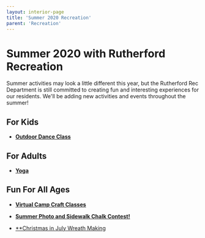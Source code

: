 ```yaml
---
layout: interior-page
title: 'Summer 2020 Recreation'
parent: 'Recreation'
---
```

# Summer 2020 with Rutherford Recreation

Summer activities may look a little different this year, but the Rutherford Rec Department is still committed to creating fun and interesting experiences for our residents. 
We'll be adding new activities and events throughout the summer!

## For Kids

* [**Outdoor Dance Class**](../2020/06/25/outdoor-dance/)


## For Adults

* [**Yoga**](../2020/06/30/adult-yoga/)


## Fun For All Ages

* [**Virtual Camp Craft Classes**](../2020/06/25/virtual-craft-classes/)

* [**Summer Photo and Sidewalk Chalk Contest!**](../2020/06/25/chalk-contest/)

* [**Christmas in July Wreath Making](https://storage.googleapis.com/static.rutherford-nj.com/recreation/summer-2020/RutherfordRecWreathMaking.pdf)

